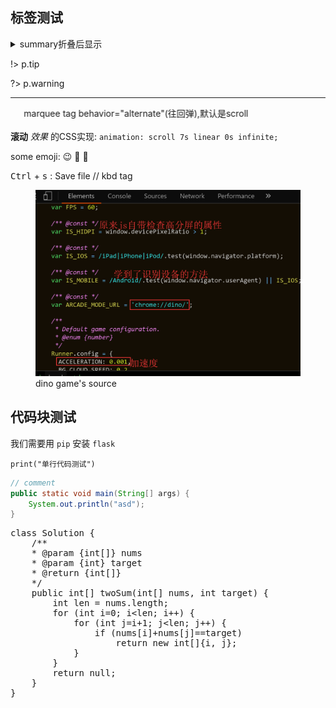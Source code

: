 ## 标签测试

<details>
<summary>
summary折叠后显示
</summary>
details被折叠内容...
</details>

!> p.tip

?> p.warning

---

<marquee behavior="alternate">marquee tag behavior="alternate"(往回弹),默认是scroll</marquee>

**滚动** *效果* 的CSS实现: `animation: scroll 7s linear 0s infinite;`

some emoji: 😉 :memo: 📝

<kbd>Ctrl</kbd> + <kbd>s</kbd> : Save file // kbd tag

<figure>
    <img src="/img/chrome-game-cheat/source.png">
    <figcaption>dino game's source</figcaption>
</figure>

## 代码块测试

我们需要用 `pip` 安装 `flask`

`print("单行代码测试")`

```java
// comment
public static void main(String[] args) {
    System.out.println("asd");
}
```

<pre class="prettyprint lang-java">
class Solution {
    /**
    * @param {int[]} nums
    * @param {int} target
    * @return {int[]}
    */
    public int[] twoSum(int[] nums, int target) {
        int len = nums.length;
        for (int i=0; i&lt;len; i++) {
            for (int j=i+1; j&lt;len; j++) {
                if (nums[i]+nums[j]==target)
                    return new int[]{i, j};
            }
        }
        return null;
    }
}
</pre>

<script src="/static/js/run.prettify.js"></script>
